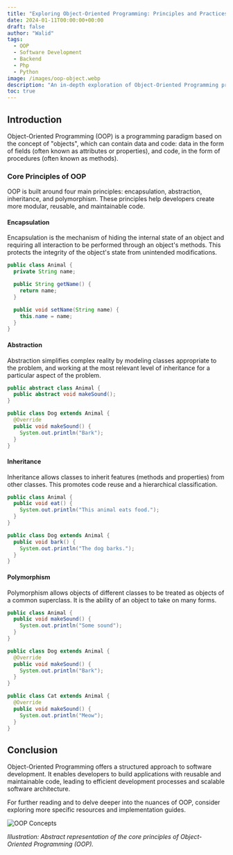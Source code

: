 ```yaml
---
title: "Exploring Object-Oriented Programming: Principles and Practices"
date: 2024-01-11T00:00:00+00:00
draft: false
author: "Walid"
tags:
  - OOP
  - Software Development
  - Backend
  - Php
  - Python
image: /images/oop-object.webp
description: "An in-depth exploration of Object-Oriented Programming principles including encapsulation, inheritance, and polymorphism, and how they apply in modern software development."
toc: true
---
```


## Introduction

Object-Oriented Programming (OOP) is a programming paradigm based on the concept of "objects", which can contain data and code: data in the form of fields (often known as attributes or properties), and code, in the form of procedures (often known as methods).

### Core Principles of OOP

OOP is built around four main principles: encapsulation, abstraction, inheritance, and polymorphism. These principles help developers create more modular, reusable, and maintainable code.

#### Encapsulation

Encapsulation is the mechanism of hiding the internal state of an object and requiring all interaction to be performed through an object's methods. This protects the integrity of the object's state from unintended modifications.

```java
public class Animal {
  private String name;

  public String getName() {
    return name;
  }

  public void setName(String name) {
    this.name = name;
  }
}
```

#### Abstraction

Abstraction simplifies complex reality by modeling classes appropriate to the problem, and working at the most relevant level of inheritance for a particular aspect of the problem.

```java
public abstract class Animal {
  public abstract void makeSound();
}

public class Dog extends Animal {
  @Override
  public void makeSound() {
    System.out.println("Bark");
  }
}
```

#### Inheritance

Inheritance allows classes to inherit features (methods and properties) from other classes. This promotes code reuse and a hierarchical classification.

```java
public class Animal {
  public void eat() {
    System.out.println("This animal eats food.");
  }
}

public class Dog extends Animal {
  public void bark() {
    System.out.println("The dog barks.");
  }
}
```

#### Polymorphism

Polymorphism allows objects of different classes to be treated as objects of a common superclass. It is the ability of an object to take on many forms.

```java
public class Animal {
  public void makeSound() {
    System.out.println("Some sound");
  }
}

public class Dog extends Animal {
  @Override
  public void makeSound() {
    System.out.println("Bark");
  }
}

public class Cat extends Animal {
  @Override
  public void makeSound() {
    System.out.println("Meow");
  }
}
```

## Conclusion

Object-Oriented Programming offers a structured approach to software development. It enables developers to build applications with reusable and maintainable code, leading to efficient development processes and scalable software architecture.

For further reading and to delve deeper into the nuances of OOP, consider exploring more specific resources and implementation guides.

![OOP Concepts](/images/oop_concepts.png)

*Illustration: Abstract representation of the core principles of Object-Oriented Programming (OOP).*
